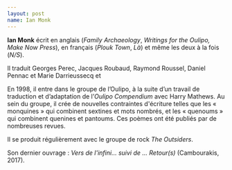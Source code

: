 ```yaml
---
layout: post
name: Ian Monk
---
```

**Ian Monk** écrit en anglais (*Family Archaeology*, *Writings for the Oulipo, Make Now Press*), en français (*Plouk Town*, *Là*) et même les deux à la fois (*N/S*). 

Il traduit Georges Perec, Jacques Roubaud, Raymond Roussel, Daniel Pennac et Marie Darrieussecq et 

En 1998, il entre dans le groupe de l’Oulipo, à la suite d’un travail de traduction et d’adaptation de l’*Oulipo Compendium* avec Harry Mathews. Au sein du groupe, il crée de nouvelles contraintes d'écriture telles que les « monquines » qui combinent sextines et mots nombrés, et les « quenoums » qui combinent quenines et pantoums. Ces poèmes ont été publiés par de nombreuses revues.

Il se produit régulièrement avec le groupe de rock *The Outsiders*.

Son dernier ouvrage : *Vers de l'infini... suivi de ... Retour(s)* (Cambourakis, 2017).